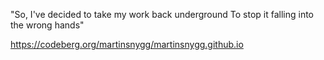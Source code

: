 "So, I've decided to take my work back underground
To stop it falling into the wrong hands"

https://codeberg.org/martinsnygg/martinsnygg.github.io
